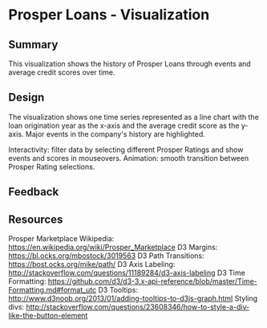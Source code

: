 # Prosper Loans - Visualization

## Summary

This visualization shows the history of Prosper Loans through events and average credit scores over time.

## Design

The visualization shows one time series represented as a line chart with the loan origination year as the x-axis and the average credit score as the y-axis. Major events in the company's history are highlighted. 

Interactivity: filter data by selecting different Prosper Ratings and show events and scores in mouseovers.
Animation: smooth transition between Prosper Rating selections.

## Feedback


## Resources

Prosper Marketplace Wikipedia: https://en.wikipedia.org/wiki/Prosper_Marketplace
D3 Margins: https://bl.ocks.org/mbostock/3019563
D3 Path Transitions: https://bost.ocks.org/mike/path/
D3 Axis Labeling: http://stackoverflow.com/questions/11189284/d3-axis-labeling
D3 Time Formatting: https://github.com/d3/d3-3.x-api-reference/blob/master/Time-Formatting.md#format_utc
D3 Tooltips: http://www.d3noob.org/2013/01/adding-tooltips-to-d3js-graph.html
Styling divs: http://stackoverflow.com/questions/23608346/how-to-style-a-div-like-the-button-element


